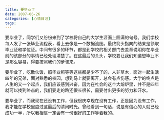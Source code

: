 ```yaml
---
title: 要毕业了
date: 2007-06-26
categories: [心情日记]
tags:
---
```


要毕业了，同学们又纷纷来到了学校将自己的大学生涯画上圆满的句号。我们学校每人发了一张毕业流程表，看上去像是一个数据流图。最终箭头指向的结果是领取毕业证和学位证。中间有很多的环节，都是到学校的相关部门去盖章说明你在毕业前的该部分的事情已经处理清楚了。在这最后的关头，学校要让我们知道想毕业不是那么容易，得要按照我们的步骤来。
<!--more-->
要毕业了，吃散伙饭，照毕业照等等这些都是少不了的，人非草木，面对一起生活四年的兄弟，面对熟悉的校园，想到马上就要离开，总会有点伤感。大学的终点是人生的又一个起点，我们应该感到兴奋，因为在社会的这个大熔炉里，并不是四年就可以找到终点的，我们要走的路还很长很长，需要付出更多的努力和汗水。

要毕业了，而我现在还没有工作，但我很庆幸现在没有工作，正是因为没有工作，我才能在学校里度过这最后的清闲时光。曾经看到一句话，说是有信心的人就已经成功一半，所以我相信一定会有一份很好的工作等着我的。

